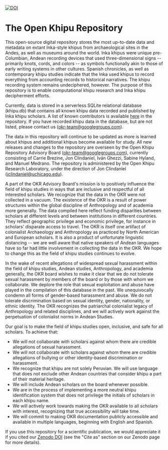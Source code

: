 [![DOI](https://zenodo.org/badge/296378423.svg)](https://zenodo.org/badge/latestdoi/296378423)

# The Open Khipu Repository

This open-source digital repository stores the most up-to-date data and metadata on extant Inka-style khipus from archaeological sites in the Andes, as well as museums around the world. Inka khipus were unique pre-Columbian, Andean recording devices that used three-dimensional signs -- primarily knots, cords, and colors -- as symbols functionally akin to those of early writing systems in other cultures. Spanish chronicles, as well as contemporary khipu studies indicate that the Inka used khipus to record everything from accounting records to historical narratives. The khipu recording system remains undeciphered, however. The purpose of this repository is to enable computational khipu research and Inka khipu decipherment efforts.

Currently, data is stored in a serverless SQLite relational database (khipu.db) that contains all known khipu data recorded and published by Inka khipu scholars. A list of known contributors is available [here](https://github.com/khipulab/open-khipu-repository/blob/master/contributors) in the repository. If you have recorded khipu data in the database, but are not listed, please contact us (okr-team@googlegroups.com).

The data in this repository will continue to be updated as more is learned about khipus and additional khipus become available for study. All new releases and changes to the repository are overseen by the Open Khipu Repository Advisory Board (okr-team@googlegroups.com), currently consisting of Carrie Brezine, Jon Clindaniel, Iván Ghezzi, Sabine Hyland, and Manuel Medrano. The repository is administered by the Open Khipu Research Laboratory, under the direction of Jon Clindaniel (jclindaniel@uchicago.edu).

A part of the OKR Advisory Board's mission is to positively influence the field of khipu studies in ways that are inclusive and respectful of all interested scholars.  We recognize that the data in the OKR were not collected in a vacuum. The existence of the OKR is a result of power structures within the global discipline of Anthropology and of academia more generally. The data compiled here reflect funding disparities between scholars at different levels and between institutions in different countries. They reflect geographic privilege and economic privilege, for instance in scholars' disparate access to travel. The OKR is itself one artifact of colonialist Archaeology and Anthropology as practiced by North American and European scholars. It is also a product of unfortunate linguistic distancing -- we are well aware that native speakers of Andean languages have so far had little involvement in collecting the data in the OKR. We hope to change this as the field of khipu studies continues to evolve.

In the wake of recent allegations of widespread sexual harassment within the field of khipu studies, Andean studies, Anthropology, and academia generally, the OKR board wishes to make it clear that we do not tolerate sexual harassment by members of the board or by those with whom we collaborate. We deplore the role that sexual exploitation and abuse have played in the compilation of this database in the past. We unequivocally condemn all forms of gender-based harassment and abuse. We do not tolerate discrimination based on sexual identity, gender, nationality, or ethnic identity. The OKR recognizes the patriarchal colonialist legacy of Anthropology and related disciplines, and we will actively work against the perpetuation of colonialist norms in Andean Studies.

Our goal is to make the field of khipu studies open, inclusive, and safe for all scholars. To achieve that:
* We will not collaborate with scholars against whom there are credible allegations of sexual harassment.
* We will not collaborate with scholars against whom there are credible allegations of bullying or other identity-based discrimination or harassment.
* We recognize that khipu are not solely Peruvian. We will use language that does not exclude other Andean countries that consider khipu a part of their material heritage.
* We will include Andean scholars on the board whenever possible.
* We are in the process of implementing a more neutral khipu identification system that does not privilege the initials of scholars in each khipu name.
* We will actively work towards making the OKR available to all scholars with interest, recognizing that true accessibility will take time.
* We will commit to making OKR documentation publicly accessible and available in multiple languages, beginning with English and Spanish.

If you use this repository for a scientific publication, we would appreciate it if you cited our [Zenodo DOI](https://doi.org/10.5281/zenodo.5037551) (see the "Cite as" section on our Zenodo page for more details).
